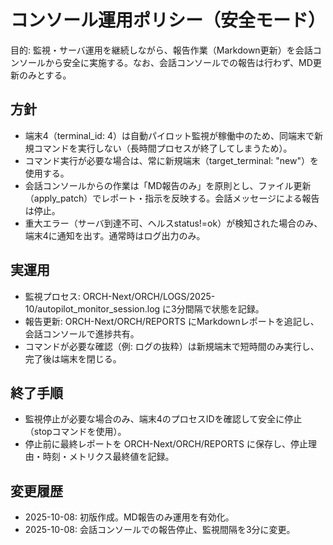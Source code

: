 # コンソール運用ポリシー（安全モード）

目的: 監視・サーバ運用を継続しながら、報告作業（Markdown更新）を会話コンソールから安全に実施する。なお、会話コンソールでの報告は行わず、MD更新のみとする。

## 方針
- 端末4（terminal_id: 4）は自動パイロット監視が稼働中のため、同端末で新規コマンドを実行しない（長時間プロセスが終了してしまうため）。
- コマンド実行が必要な場合は、常に新規端末（target_terminal: "new"）を使用する。
- 会話コンソールからの作業は「MD報告のみ」を原則とし、ファイル更新（apply_patch）でレポート・指示を反映する。会話メッセージによる報告は停止。
- 重大エラー（サーバ到達不可、ヘルスstatus!=ok）が検知された場合のみ、端末4に通知を出す。通常時はログ出力のみ。

## 実運用
- 監視プロセス: ORCH-Next/ORCH/LOGS/2025-10/autopilot_monitor_session.log に3分間隔で状態を記録。
- 報告更新: ORCH-Next/ORCH/REPORTS にMarkdownレポートを追記し、会話コンソールで進捗共有。
- コマンドが必要な確認（例: ログの抜粋）は新規端末で短時間のみ実行し、完了後は端末を閉じる。

## 終了手順
- 監視停止が必要な場合のみ、端末4のプロセスIDを確認して安全に停止（stopコマンドを使用）。
- 停止前に最終レポートを ORCH-Next/ORCH/REPORTS に保存し、停止理由・時刻・メトリクス最終値を記録。

## 変更履歴
- 2025-10-08: 初版作成。MD報告のみ運用を有効化。
- 2025-10-08: 会話コンソールでの報告停止、監視間隔を3分に変更。